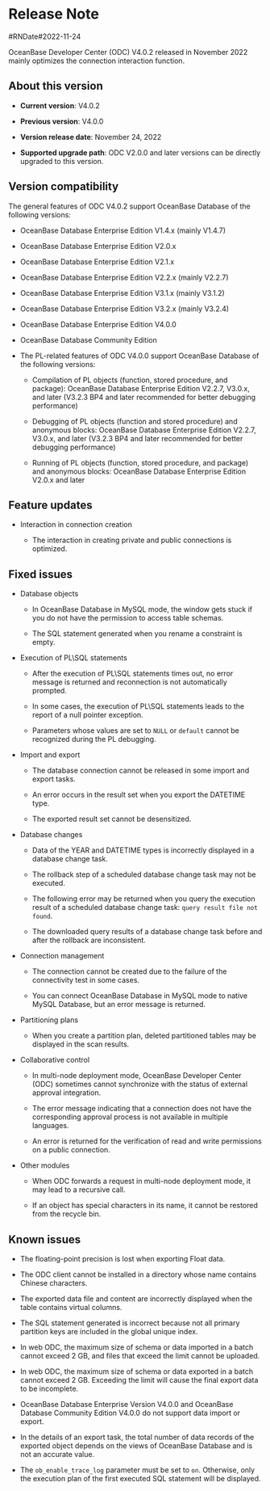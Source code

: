 # Release Note

#RNDate#2022-11-24

OceanBase Developer Center (ODC) V4.0.2 released in November 2022 mainly optimizes the connection interaction function.

## About this version 

* **Current version**: V4.0.2

* **Previous version**: V4.0.0

* **Version release date**: November 24, 2022

* **Supported upgrade path**: ODC V2.0.0 and later versions can be directly upgraded to this version.




## Version compatibility

The general features of ODC V4.0.2 support OceanBase Database of the following versions:

* OceanBase Database Enterprise Edition V1.4.x (mainly V1.4.7)

* OceanBase Database Enterprise Edition V2.0.x

* OceanBase Database Enterprise Edition V2.1.x

* OceanBase Database Enterprise Edition V2.2.x (mainly V2.2.7)

* OceanBase Database Enterprise Edition V3.1.x (mainly V3.1.2)

* OceanBase Database Enterprise Edition V3.2.x (mainly V3.2.4)

* OceanBase Database Enterprise Edition V4.0.0

* OceanBase Database Community Edition


* The PL-related features of ODC V4.0.0 support OceanBase Database of the following versions:

   * Compilation of PL objects (function, stored procedure, and package): OceanBase Database Enterprise Edition V2.2.7, V3.0.x, and later (V3.2.3 BP4 and later recommended for better debugging performance)
   
   * Debugging of PL objects (function and stored procedure) and anonymous blocks: OceanBase Database Enterprise Edition V2.2.7, V3.0.x, and later (V3.2.3 BP4 and later recommended for better debugging performance)

   * Running of PL objects (function, stored procedure, and package) and anonymous blocks: OceanBase Database Enterprise Edition V2.0.x and later

## Feature updates


* Interaction in connection creation

  * The interaction in creating private and public connections is optimized.




## Fixed issues 

* Database objects

   * In OceanBase Database in MySQL mode, the window gets stuck if you do not have the permission to access table schemas.

   * The SQL statement generated when you rename a constraint is empty.


* Execution of PL\SQL statements

   * After the execution of PL\SQL statements times out, no error message is returned and reconnection is not automatically prompted.

   * In some cases, the execution of PL\SQL statements leads to the report of a null pointer exception.

   * Parameters whose values are set to `NULL` or `default` cannot be recognized during the PL debugging.

* Import and export

   * The database connection cannot be released in some import and export tasks.

   * An error occurs in the result set when you export the DATETIME type.

   * The exported result set cannot be desensitized.


* Database changes

   * Data of the YEAR and DATETIME types is incorrectly displayed in a database change task.

   * The rollback step of a scheduled database change task may not be executed.

   * The following error may be returned when you query the execution result of a scheduled database change task: `query result file not found`.

   * The downloaded query results of a database change task before and after the rollback are inconsistent.

* Connection management

   * The connection cannot be created due to the failure of the connectivity test in some cases.

   * You can connect OceanBase Database in MySQL mode to native MySQL Database, but an error message is returned.

* Partitioning plans

   * When you create a partition plan, deleted partitioned tables may be displayed in the scan results.


* Collaborative control

   * In multi-node deployment mode, OceanBase Developer Center (ODC) sometimes cannot synchronize with the status of external approval integration.

   * The error message indicating that a connection does not have the corresponding approval process is not available in multiple languages.

   * An error is returned for the verification of read and write permissions on a public connection.


* Other modules

   * When ODC forwards a request in multi-node deployment mode, it may lead to a recursive call.

   * If an object has special characters in its name, it cannot be restored from the recycle bin.



## Known issues

* The floating-point precision is lost when exporting Float data.

* The ODC client cannot be installed in a directory whose name contains Chinese characters.

* The exported data file and content are incorrectly displayed when the table contains virtual columns.

* The SQL statement generated is incorrect because not all primary partition keys are included in the global unique index.

* In web ODC, the maximum size of schema or data imported in a batch cannot exceed 2 GB, and files that exceed the limit cannot be uploaded.


* In web ODC, the maximum size of schema or data exported in a batch cannot exceed 2 GB. Exceeding the limit will cause the final export data to be incomplete.

* OceanBase Database Enterprise Version V4.0.0 and OceanBase Database Community Edition V4.0.0 do not support data import or export.

* In the details of an export task, the total number of data records of the exported object depends on the views of OceanBase Database and is not an accurate value.

* The `ob_enable_trace_log` parameter must be set to `on`. Otherwise, only the execution plan of the first executed SQL statement will be displayed.